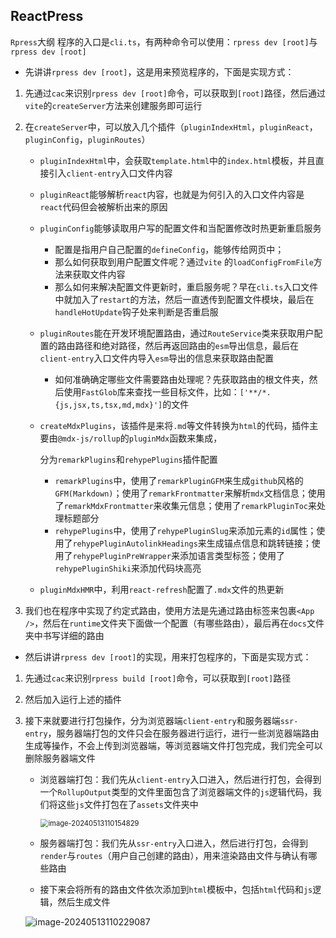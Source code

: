 ## ReactPress

`Rpress`大纲
程序的入口是`cli.ts`，有两种命令可以使用：`rpress dev [root]`与`rpress dev [root]`

- 先讲讲`rpress dev [root]`，这是用来预览程序的，下面是实现方式：

1. 先通过`cac`来识别`rpress dev [root]`命令，可以获取到`[root]`路径，然后通过`vite`的`createServer`方法来创建服务即可运行

2. 在`createServer`中，可以放入几个插件（`pluginIndexHtml`，`pluginReact`，`pluginConfig`，`pluginRoutes`）
    - `pluginIndexHtml`中，会获取`template.html`中的`index.html`模板，并且直接引入`client-entry`入口文件内容
    
    - `pluginReact`能够解析`react`内容，也就是为何引入的入口文件内容是`react`代码但会被解析出来的原因
    
    - `pluginConfig`能够读取用户写的配置文件和当配置修改时热更新重启服务
        - 配置是指用户自己配置的`defineConfig`，能够传给网页中；
        - 那么如何获取到用户配置文件呢？通过`vite` 的`loadConfigFromFile`方法来获取文件内容
        - 那么如何来解决配置文件更新时，重启服务呢？早在`cli.ts`入口文件中就加入了`restart`的方法，然后一直透传到配置文件模块，最后在`handleHotUpdate`钩子处来判断是否重启服
    
    - `pluginRoutes`能在开发环境配置路由，通过`RouteService`类来获取用户配置的路由路径和绝对路径，然后再返回路由的`esm`导出信息，最后在`client-entry`入口文件内导入`esm`导出的信息来获取路由配置
        - 如何准确确定哪些文件需要路由处理呢？先获取路由的根文件夹，然后使用`FastGlob`库来查找一些目标文件，比如：`['**/*.{js,jsx,ts,tsx,md,mdx}']`的文件
    
    - `createMdxPlugins`，该插件是来将`.md`等文件转换为`html`的代码，插件主要由`@mdx-js/rollup`的`pluginMdx`函数来集成，
    
        分为`remarkPlugins`和`rehypePlugins`插件配置
    
        - `remarkPlugins`中，使用了`remarkPluginGFM`来生成`github`风格的`GFM(Markdown)`；使用了`remarkFrontmatter`来解析`mdx`文档信息；使用了`remarkMdxFrontmatter`来收集元信息；使用了`remarkPluginToc`来处理标题部分
        - `rehypePlugins`中，使用了`rehypePluginSlug`来添加元素的`id`属性；使用了`rehypePluginAutolinkHeadings`来生成锚点信息和跳转链接；使用了`rehypePluginPreWrapper`来添加语言类型标签；使用了`rehypePluginShiki`来添加代码块高亮
    
    - `pluginMdxHMR`中，利用`react-refresh`配置了`.mdx`文件的热更新
    
3. 我们也在程序中实现了约定式路由，使用方法是先通过路由标签来包裹`<App />`，然后在`runtime`文件夹下面做一个配置（有哪些路由），最后再在`docs`文件夹中书写详细的路由

- 然后讲讲`rpress dev [root]`的实现，用来打包程序的，下面是实现方式：

1. 先通过`cac`来识别`rpress build [root]`命令，可以获取到`[root]`路径

2. 然后加入运行上述的插件

3. 接下来就要进行打包操作，分为浏览器端`client-entry`和服务器端`ssr-entry`，服务器端打包的文件只会在服务器进行运行，进行一些浏览器端路由生成等操作，不会上传到浏览器端，等浏览器端文件打包完成，我们完全可以删除服务器端文件

   - 浏览器端打包：我们先从`client-entry`入口进入，然后进行打包，会得到一个`RollupOutput`类型的文件里面包含了浏览器端文件的`js`逻辑代码，我们将这些`js`文件打包在了`assets`文件夹中

     <img src="C:\Users\aywzc\AppData\Roaming\Typora\typora-user-images\image-20240513110154829.png" alt="image-20240513110154829" style="zoom: 80%;" />

   - 服务器端打包：我们先从`ssr-entry`入口进入，然后进行打包，会得到`render`与`routes`（用户自己创建的路由），用来渲染路由文件与确认有哪些路由

   - 接下来会将所有的路由文件依次添加到`html`模板中，包括`html`代码和`js`逻辑，然后生成文件

   ![image-20240513110229087](C:\Users\aywzc\AppData\Roaming\Typora\typora-user-images\image-20240513110229087.png)

   













































